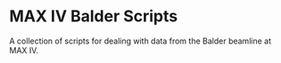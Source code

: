 # MAX IV Balder Scripts
A collection of scripts for dealing with data from the Balder beamline at MAX IV.
